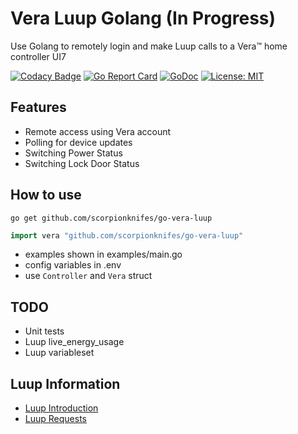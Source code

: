 # Vera Luup Golang (In Progress)

Use Golang to remotely login and make Luup calls to a Vera™ home controller UI7

[![Codacy Badge](https://api.codacy.com/project/badge/Grade/c0725b4e5c9144a0bb6e128444cd365a)](https://app.codacy.com/gh/scorpionknifes/go-vera-luup?utm_source=github.com&utm_medium=referral&utm_content=scorpionknifes/go-vera-luup&utm_campaign=Badge_Grade)
[![Go Report Card](https://goreportcard.com/badge/github.com/scorpionknifes/go-vera-luup)](https://goreportcard.com/report/github.com/scorpionknifes/go-vera-luup) 
[![GoDoc](https://godoc.org/github.com/gogolfing/cbus?status.svg)](https://godoc.org/github.com/scorpionknifes/go-vera-luup)
[![License: MIT](https://img.shields.io/badge/License-MIT-yellow.svg)](LICENSE)

## Features

-   Remote access using Vera account
-   Polling for device updates
-   Switching Power Status
-   Switching Lock Door Status

## How to use

`go get github.com/scorpionknifes/go-vera-luup`

```go
import vera "github.com/scorpionknifes/go-vera-luup"
```

-   examples shown in examples/main.go
-   config variables in .env
-   use `Controller` and `Vera` struct

## TODO

-   Unit tests
-   Luup live_energy_usage
-   Luup variableset

## Luup Information

-   [Luup Introduction](http://wiki.micasaverde.com/index.php/Luup_Intro)
-   [Luup Requests](http://wiki.micasaverde.com/index.php/Luup_Requests)
